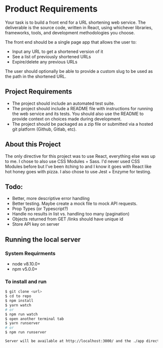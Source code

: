# Product Requirements

Your task is to build a front end for a URL shortening web service. The deliverable is the source code, written in React, using whichever libraries, frameworks, tools, and development methodologies you choose.

The front end should be a single page app that allows the user to:

- Input any URL to get a shortened version of it
- See a list of previously shortened URLs
- Expire/delete any previous URLs

The user should optionally be able to provide a custom slug to be used as the path in the shortened URL.

## Project Requirements

* The project should include an automated test suite.
* The project should include a README file with instructions for running the web service and its tests. You should also use the README to provide context on choices made during development.
* The project should be packaged as a zip file or submitted via a hosted git platform (Github, Gitlab, etc).

## About this Project

The only directive for this project was to use React, everything else was up to me. I chose to also use CSS Modules + Sass. I'd never used CSS Modules before but I've been itching to and I know it goes with React like hot honey goes with pizza. I also chose to use Jest + Enzyme for testing.

## Todo:

* Better, more descriptive error handling
* Better testing. Maybe create a mock file to mock API requests.
* Prop Types (or Typescript?)
* Handle no results in list vs. handling too many (pagination)
* Objects returned from GET /links should have unique id
* Store API key on server

## Running the local server

### System Requirments

* node v8.10.0+
* npm v5.0.0+

### To install and run

```sh
$ git clone <url>
$ cd to repo
$ npm install
$ yarn watch
# or 
$ npm run watch
$ open another terminal tab
$ yarn runserver
# or
$ npm run runserver

Server will be available at http://localhost:3000/ and the ./app directory will be mounted to '/'.
```

